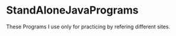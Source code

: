 StandAloneJavaPrograms
======================
These Programs I use only for practicing by refering different sites.
